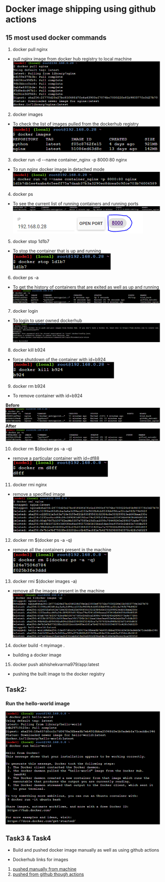 # Docker image shipping using github actions

## 15 most used docker commands

1. docker pull nginx
- pull nginx image from docker hub registry to local machine
![command1](screenshots/command1.PNG)

2. docker images
- To check the list of images pulled from the dockerhub registry
![command2](screenshots/command2.PNG)
3. docker run -d --name container_nginx -p 8000:80 nginx
- To run nginx docker image in detached mode
![command3](screenshots/command3.PNG)
4. docker ps
- To see the current list of running containers and running ports
![command4](screenshots/command4.PNG)
![command4_run](screenshots/command4_running.PNG)

5. docker stop 1d1b7
- To stop the container that is up and running
![command5](screenshots/command5.PNG)

6. docker ps -a
- To get the history of containers that are exited as well as up and running
![command6](screenshots/command6.PNG)
 
 7. docker login
 - To login to user owned dockerhub
![command7](screenshots/command7.PNG)

8. docker kill b924
- force shutdown of the container with id=b924
![command8](screenshots/command8.PNG)

9.  docker rm b924
- To remove container with id=b924

**Before**
![command9_before](screenshots/command9_before.PNG)
**After**
![command9_after](screenshots/command9_after.PNG)

10. docker rm $(docker ps -a -q)
- remove a particular container with id=df88
![command10](screenshots/command10.PNG)

11. docker rmi nginx
- remove a specified image
![command11](screenshots/command11.PNG)

12. docker rm $(docker ps -a -q)
- remove all the containers present in the machine
![command12](screenshots/command12.PNG)

13. docker rmi $(docker images -a)
- remove all the images present in the machine
![command13](screenshots/command13.PNG)

14. docker build -t myimage .
- building a docker image

15. docker push abhishekvarma979/app:latest
- pushing the built image to the docker registry

## Task2:

### Run the hello-world image
![helloworld image running](screenshots/helloworld.PNG)

## Task3 & Task4
- Build and pushed docker image manually as well as using github actions

- Dockerhub links for images
1. [pushed manually from machine](https://hub.docker.com/repository/docker/abhishekvarma979/fastapihelloworld)
2. [pushed from github though actions](https://hub.docker.com/repository/docker/abhishekvarma979/simplefastapi)
